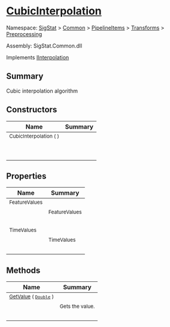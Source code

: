 # [CubicInterpolation](./CubicInterpolation.md)

Namespace: [SigStat]() > [Common](./../../../README.md) > [PipelineItems]() > [Transforms]() > [Preprocessing](./README.md)

Assembly: SigStat.Common.dll

Implements [IInterpolation](./IInterpolation.md)

## Summary
Cubic interpolation algorithm

## Constructors

| Name | Summary | 
| --- | --- | 
| <sub>CubicInterpolation (  )</sub><p>&nbsp;</p>| <sub></sub>| <br>


## Properties

| Name | Summary | 
| --- | --- | 
| <sub>FeatureValues</sub><p>&nbsp;</p>| <sub>FeatureValues</sub>| <br>
| <sub>TimeValues</sub><p>&nbsp;</p>| <sub>TimeValues</sub>| <br>


## Methods

| Name | Summary | 
| --- | --- | 
| <sub>[GetValue](./Methods/CubicInterpolation-100663729.md) ( [`Double`](https://docs.microsoft.com/en-us/dotnet/api/System.Double) )</sub><p>&nbsp;</p>| <sub>Gets the value.</sub>| <br>


